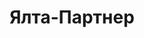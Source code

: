 --- 
title: "Ялта-Партнер" 
site: "www.yalta-partner.com" 
town: "Ялта" 
tel: ["+38 (050) 148-56-76, +38 (050) 690-99-99, +38 (097) 341-40-20, +38 (0654) 27-61-50"] 
address: "Россия, Республика Крым, г. Ялта, ул. Московская, 47/2" 
mail: "yaltapartner@mail.ru" 
--- 